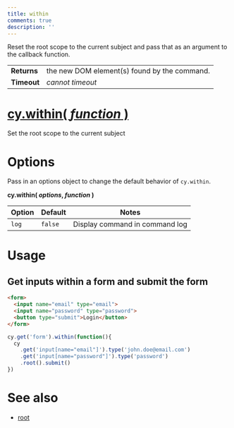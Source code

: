 ```yaml
---
title: within
comments: true
description: ''
---
```


Reset the root scope to the current subject and pass that as an argument to the callback function.

| | |
|--- | --- |
| **Returns** | the new DOM element(s) found by the command. |
| **Timeout** | *cannot timeout* |

# [cy.within( *function* )](#usage)

Set the root scope to the current subject

# Options

Pass in an options object to change the default behavior of `cy.within`.

**cy.within( *options*, *function* )**

Option | Default | Notes
--- | --- | ---
`log` | `false` | Display command in command log

# Usage

## Get inputs within a form and submit the form

```html
<form>
  <input name="email" type="email">
  <input name="password" type="password">
  <button type="submit">Login</button>
</form>
```

```javascript
cy.get('form').within(function(){
  cy
    .get('input[name="email"]').type('john.doe@email.com')
    .get('input[name="password"]').type('password')
    .root().submit()
})
```

# See also

- [root](https://on.cypress.io/api/root)
